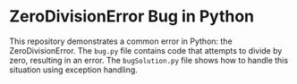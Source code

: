 # ZeroDivisionError Bug in Python

This repository demonstrates a common error in Python: the ZeroDivisionError.  The `bug.py` file contains code that attempts to divide by zero, resulting in an error.  The `bugSolution.py` file shows how to handle this situation using exception handling.